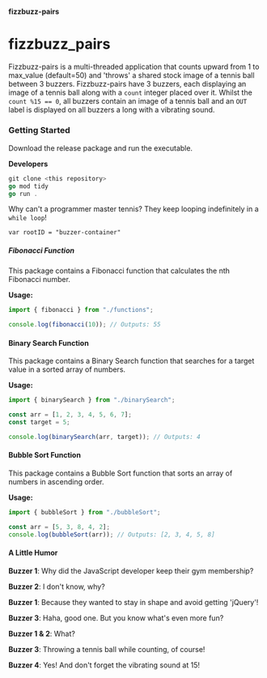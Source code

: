 #### fizzbuzz-pairs

# fizzbuzz_pairs

Fizzbuzz-pairs is a multi-threaded application that counts upward from
1 to max_value (default=50) and 'throws' a shared stock image of a tennis ball between
3 buzzers.
Fizzbuzz-pairs have
3 buzzers, each displaying an image of a tennis ball along with a `count` integer placed over it.
Whilst the `count %15 == 0`, all buzzers contain an image of a tennis ball and an `OUT` label is displayed on all buzzers a long with a vibrating sound.

### Getting Started

Download the release package and run the executable. 

**Developers** 

```go
git clone <this repository>
go mod tidy
go run .
```

Why can't a programmer master tennis? They keep looping indefinitely in a `while loop`!

```
var rootID = "buzzer-container"
```

##### Fibonacci Function

This package contains a Fibonacci function that calculates the nth Fibonacci number.

**Usage:**

```typescript
import { fibonacci } from "./functions";

console.log(fibonacci(10)); // Outputs: 55
```

#### Binary Search Function

This package contains a Binary Search function that searches for a target value in a sorted array of numbers.

**Usage:**

```typescript
import { binarySearch } from "./binarySearch";

const arr = [1, 2, 3, 4, 5, 6, 7];
const target = 5;

console.log(binarySearch(arr, target)); // Outputs: 4
```

#### Bubble Sort Function

This package contains a Bubble Sort function that sorts an array of numbers in ascending order.

**Usage:**

```typescript
import { bubbleSort } from "./bubbleSort";

const arr = [5, 3, 8, 4, 2];
console.log(bubbleSort(arr)); // Outputs: [2, 3, 4, 5, 8]
```

#### A Little Humor

**Buzzer 1**: Why did the JavaScript developer keep their gym membership?

**Buzzer 2**: I don't know, why?

**Buzzer 1**: Because they wanted to stay in shape and avoid getting 'jQuery'!

**Buzzer 3**: Haha, good one. But you know what's even more fun?

**Buzzer
1 & 2**: What?

**Buzzer 3**: Throwing a tennis ball while counting, of course!

**Buzzer 4**: Yes! And don't forget the vibrating sound at 15!